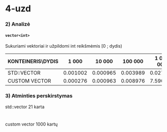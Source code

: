 # 4-uzd

### 2) Analizė

#### ``` vector<int> ```

Sukuriami vektoriai ir užpildomi int reikšmėmis [0 ; dydis)

| KONTEINERIS\DYDIS |  1 000   |  10 000  |  100 000  | 1 000 000 | 10 000 000 |
| ----------------- | -------- | -------- | --------- | --------- | ---------- |
| STD::VECTOR       | 0.001002 | 0.000965 | 0.003989  | 0.027925  |  0.203256  |
| CUSTOM VECTOR     | 0.000276 | 0.000963 | 0.008976  | 7.590750  |   1233.72  |


### 3) Atminties perskirstymas
 
 std::vector<int> 21 karta
 #
 custom vector 1000 kartų
 
 
